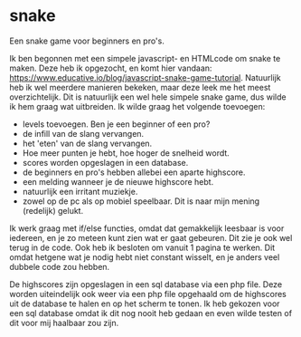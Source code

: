# snake
Een snake game voor beginners en pro's.

Ik ben begonnen met een simpele javascript- en HTMLcode om snake te maken. 
Deze heb ik opgezocht, en komt hier vandaan: https://www.educative.io/blog/javascript-snake-game-tutorial. 
Natuurlijk heb ik wel meerdere manieren bekeken, maar deze leek me het meest overzichtelijk. 
Dit is natuurlijk een wel hele simpele snake game, dus wilde ik hem graag wat uitbreiden. 
Ik wilde graag het volgende toevoegen: 

- levels toevoegen. Ben je een beginner of een pro?
- de infill van de slang vervangen. 
- het 'eten' van de slang vervangen. 
- Hoe meer punten je hebt, hoe hoger de snelheid wordt. 
- scores worden opgeslagen in een database. 
- de beginners en pro's hebben allebei een aparte highscore. 
- een melding wanneer je de nieuwe highscore hebt. 
- natuurlijk een irritant muziekje.
- zowel op de pc als op mobiel speelbaar. Dit is naar mijn mening (redelijk) gelukt.

Ik werk graag met if/else functies, omdat dat gemakkelijk leesbaar is voor iedereen, en je zo meteen kunt zien wat er gaat gebeuren. 
Dit zie je ook wel terug in de code. Ook heb ik besloten om vanuit 1 pagina te werken. 
Dit omdat hetgene wat je nodig hebt niet constant wisselt, en je anders veel dubbele code zou hebben.

De highscores zijn opgeslagen in een sql database via een php file. 
Deze worden uiteindelijk ook weer via een php file opgehaald om de highscores uit de database te halen en op het scherm te tonen. 
Ik heb gekozen voor een sql database omdat ik dit nog nooit heb gedaan en even wilde testen of dit voor mij haalbaar zou zijn. 

